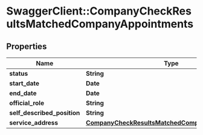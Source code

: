 # SwaggerClient::CompanyCheckResultsMatchedCompanyAppointments

## Properties
Name | Type | Description | Notes
------------ | ------------- | ------------- | -------------
**status** | **String** |  | 
**start_date** | **Date** |  | 
**end_date** | **Date** |  | 
**official_role** | **String** |  | 
**self_described_position** | **String** |  | 
**service_address** | [**CompanyCheckResultsMatchedCompanyServiceAddress**](CompanyCheckResultsMatchedCompanyServiceAddress.md) |  | 


